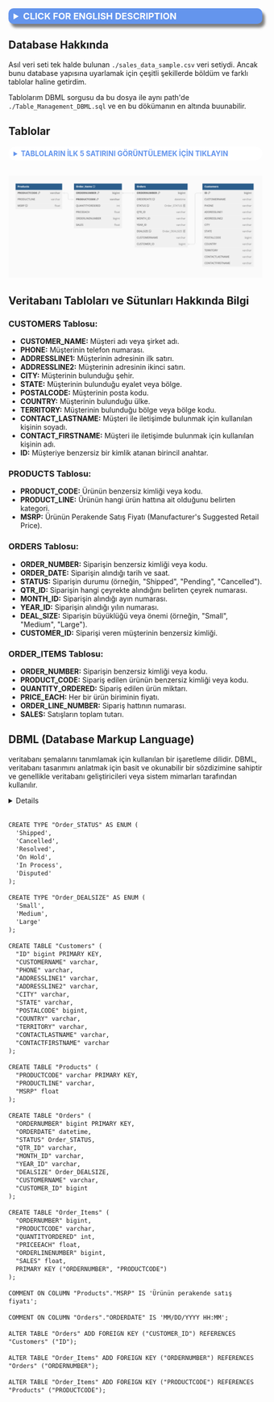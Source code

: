<details>
    <summary style="background-color:#6495ED; border-radius:10px; font-weight: bold; font-size:18px; color:#FFFFFF; box-shadow: 5px 7px 5px rgba(0, 0, 0, 0.5); padding: 5px 10px 5px 10px;">CLICK FOR ENGLISH DESCRIPTION</summary>
    
## About the Database
The original dataset was a single `./sales_data_sample.csv` file. However, to adapt it to a database structure, I split it in various ways and turned it into different tables.

My tables and the DBML query for them are located in `./Table_Management_DBML.sql`, which is in the same path as this document.

## Tables

<details>
    <summary style="font-weight: bold; color:#6495ED; padding: 5px 10px 5px 10px; background-color: white; border-radius: 50px">CLICK FOR SHOW THE HEAD OF THE TABLES</summary>

### CUSTOMERS Table:

| CUSTOMERNAME          | PHONE        | ADDRESSLINE1           | ADDRESSLINE2 | CITY         | STATE | POSTALCODE | COUNTRY | TERRITORY | CONTACTLASTNAME | CONTACTFIRSTNAME | ID |
|-----------------------|--------------|------------------------|--------------|--------------|-------|------------|---------|------------|-----------------|------------------|----|
| Land of Toys Inc.     | 2125557818   | 897 Long Airport Avenue| NaN          | NYC          | NY    | 10022      | USA     | NaN        | Yu              | Kwai             | 1  |
| Reims Collectables    | 26.47.1555   | 59 rue de l'Abbaye    | NaN          | Reims        | NaN   | 51100      | France  | EMEA       | Henriot         | Paul             | 2  |
| Lyon Souveniers       | +33 1 46 62 7555 | 27 rue du Colonel Pierre Avia | NaN   | Paris        | NaN   | 75508      | France  | EMEA       | Da Cunha        | Daniel           | 3  |
| Toys4GrownUps.com     | 6265557265   | 78934 Hillside Dr.     | NaN          | Pasadena     | CA    | 90003      | USA     | NaN        | Young           | Julie            | 4  |
| Corporate Gift Ideas Co. | 6505551386 | 7734 Strong St.       | NaN          | San Francisco | CA    | NaN        | USA     | NaN        | Brown           | Julie            | 5  |

### PRODUCTS Table:

| PRODUCTCODE | PRODUCTLINE    | MSRP |
|-------------|----------------|------|
| S10_1678    | Motorcycles    | 95   |
| S10_1949    | Classic Cars   | 214  |
| S10_2016    | Motorcycles    | 118  |
| S10_4698    | Motorcycles    | 193  |
| S10_4757    | Classic Cars   | 136  |

### ORDERS Table:

| ORDERNUMBER | ORDERDATE          | STATUS  | QTR_ID | MONTH_ID | YEAR_ID | DEALSIZE | CUSTOMER_ID |
|-------------|--------------------|---------|--------|----------|---------|----------|-------------|
| 10107       | 2/24/2003 0:00     | Shipped | 1      | 2        | 2003    | Small    | 1           |
| 10121       | 5/7/2003 0:00      | Shipped | 2      | 5        | 2003    | Small    | 2           |
| 10134       | 7/1/2003 0:00      | Shipped | 3      | 7        | 2003    | Medium   | 3           |
| 10145       | 8/25/2003 0:00     | Shipped | 3      | 8        | 2003    | Medium   | 4           |
| 10159       | 10/10/2003 0:00    | Shipped | 4      | 10       | 2003    | Medium   | 5           |

### ORDER_ITEMS Table:

| ORDERNUMBER | PRODUCTCODE | QUANTITYORDERED | PRICEEACH | ORDERLINENUMBER | SALES    |
|-------------|-------------|-----------------|-----------|-----------------|----------|
| 10107       | S10_1678    | 30              | 95.70     | 2               | 2871.00  |
| 10121       | S10_1678    | 34              | 81.35     | 5               | 2765.90  |
| 10134       | S10_1678    | 41              | 94.74     | 2               | 3884.34  |
| 10145       | S10_1678    | 45              | 83.26     | 6               | 3746.70  |
| 10159       | S10_1678    | 49              | 100.00    | 14              | 5205.27  |

</details>
<br>

![DBML-Image](./RelationalDB.png)

## Information About Database Tables and Columns

### CUSTOMERS Table:

- **CUSTOMER_NAME:** Customer name or company name.
- **PHONE:** Customer's phone number.
- **ADDRESSLINE1:** First line of customer's address.
- **ADDRESSLINE2:** Second line of customer's address.
- **CITY:** City where the customer is located.
- **STATE:** State or region where the customer is located.
- **POSTALCODE:** Postal code of the customer.
- **COUNTRY:** Country where the customer is located.
- **TERRITORY:** Territory or region where the customer is located.
- **CONTACT_LASTNAME:** Last name of the person to contact for communication with the customer.
- **CONTACT_FIRSTNAME:** First name of the person to contact for communication with the customer.
- **ID:** Primary key assigned as a unique identifier to the customer.

### PRODUCTS Table:

- **PRODUCT_CODE:** Unique identifier or code of the product.
- **PRODUCT_LINE:** Category indicating which product line the product belongs to.
- **MSRP:** Manufacturer's Suggested Retail Price of the product.

### ORDERS Table:

- **ORDER_NUMBER:** Unique identifier or code of the order.
- **ORDER_DATE:** Date and time when the order was placed.
- **STATUS:** Status of the order (e.g., "Shipped", "Pending", "Cancelled").
- **QTR_ID:** Quarter number indicating in which quarter the order was placed.
- **MONTH_ID:** Month number indicating in which month the order was placed.
- **YEAR_ID:** Year number indicating in which year the order was placed.
- **DEAL_SIZE:** Size or importance of the order(e.g., "Small", "Medium", "Large").
- **CUSTOMER_ID:** Unique identifier of the customer who placed the order.

### ORDER_ITEMS Table:

- **ORDER_NUMBER:** Unique identifier or code of the order.
- **PRODUCT_CODE:** Unique identifier or code of the product ordered.
- **QUANTITY_ORDERED:** Quantity of the product ordered.
- **PRICE_EACH:** Price of each unit of the product.
- **ORDER_LINE_NUMBER:** Number of the order line.
- **SALES:** Total sales amount.

## DBML (Database Markup Language)

DBML (Database Markup Language) is a markup language used to define database schemas. It has a simple and readable syntax for describing database designs and is commonly used by database developers or system architects.

DBML is used to describe tables, columns, keys, and relationships that define the structure of relational databases. This language allows database schemas to be written in a text-based format, making the database schema easily understandable and manageable.

DBML is also compatible with various tools used to draw database schemas, and these tools can often take DBML files and convert them into visually drawn database diagrams.

In summary, DBML is a markup language used to define and document database schemas, making it easier for database developers and system architects to work on database design.

```PostgreSQL
CREATE TYPE "Order_STATUS" AS ENUM (
  'Shipped',
  'Cancelled',
  'Resolved',
  'On Hold',
  'In Process',
  'Disputed'
);

CREATE TYPE "Order_DEALSIZE" AS ENUM (
  'Small',
  'Medium',
  'Large'
);

CREATE TABLE "Customers" (
  "ID" bigint PRIMARY KEY,
  "CUSTOMERNAME" varchar,
  "PHONE" varchar,
  "ADDRESSLINE1" varchar,
  "ADDRESSLINE2" varchar,
  "CITY" varchar,
  "STATE" varchar,
  "POSTALCODE" bigint,
  "COUNTRY" varchar,
  "TERRITORY" varchar,
  "CONTACTLASTNAME" varchar,
  "CONTACTFIRSTNAME" varchar
);

CREATE TABLE "Products" (
  "PRODUCTCODE" varchar PRIMARY KEY,
  "PRODUCTLINE" varchar,
  "MSRP" float
);

CREATE TABLE "Orders" (
  "ORDERNUMBER" bigint PRIMARY KEY,
  "ORDERDATE" datetime,
  "STATUS" Order_STATUS,
  "QTR_ID" varchar,
  "MONTH_ID" varchar,
  "YEAR_ID" varchar,
  "DEALSIZE" Order_DEALSIZE,
  "CUSTOMERNAME" varchar,
  "CUSTOMER_ID" bigint
);

CREATE TABLE "Order_Items" (
  "ORDERNUMBER" bigint,
  "PRODUCTCODE" varchar,
  "QUANTITYORDERED" int,
  "PRICEEACH" float,
  "ORDERLINENUMBER" bigint,
  "SALES" float,
  PRIMARY KEY ("ORDERNUMBER", "PRODUCTCODE")
);

COMMENT ON COLUMN "Products"."MSRP" IS 'Retail price of the product';

COMMENT ON COLUMN "Orders"."ORDERDATE" IS 'MM/DD/YYYY HH:MM';

ALTER TABLE "Orders" ADD FOREIGN KEY ("CUSTOMER_ID") REFERENCES "Customers" ("ID");

ALTER TABLE "Order_Items" ADD FOREIGN KEY ("ORDERNUMBER") REFERENCES "Orders" ("ORDERNUMBER");

ALTER TABLE "Order_Items" ADD FOREIGN KEY ("PRODUCTCODE") REFERENCES "Products" ("PRODUCTCODE");

```

</details>

## Database Hakkında
Asıl veri seti tek halde bulunan `./sales_data_sample.csv` veri setiydi. Ancak bunu database yapısına uyarlamak için çeşitli şekillerde böldüm ve farklı tablolar haline getirdim. 

Tablolarım DBML sorgusu da bu dosya ile aynı path'de `./Table_Management_DBML.sql`  ve en bu dökümanın en altında buunabilir.

## Tablolar

<details>
    <summary style="font-weight: bold; color:#6495ED; padding: 5px 10px 5px 10px; background-color: white; border-radius: 50px">TABLOLARIN İLK 5 SATIRINI GÖRÜNTÜLEMEK İÇİN TIKLAYIN</summary>

### CUSTOMERS Table:

| CUSTOMERNAME          | PHONE        | ADDRESSLINE1           | ADDRESSLINE2 | CITY         | STATE | POSTALCODE | COUNTRY | TERRITORY | CONTACTLASTNAME | CONTACTFIRSTNAME | ID |
|-----------------------|--------------|------------------------|--------------|--------------|-------|------------|---------|------------|-----------------|------------------|----|
| Land of Toys Inc.     | 2125557818   | 897 Long Airport Avenue| NaN          | NYC          | NY    | 10022      | USA     | NaN        | Yu              | Kwai             | 1  |
| Reims Collectables    | 26.47.1555   | 59 rue de l'Abbaye    | NaN          | Reims        | NaN   | 51100      | France  | EMEA       | Henriot         | Paul             | 2  |
| Lyon Souveniers       | +33 1 46 62 7555 | 27 rue du Colonel Pierre Avia | NaN   | Paris        | NaN   | 75508      | France  | EMEA       | Da Cunha        | Daniel           | 3  |
| Toys4GrownUps.com     | 6265557265   | 78934 Hillside Dr.     | NaN          | Pasadena     | CA    | 90003      | USA     | NaN        | Young           | Julie            | 4  |
| Corporate Gift Ideas Co. | 6505551386 | 7734 Strong St.       | NaN          | San Francisco | CA    | NaN        | USA     | NaN        | Brown           | Julie            | 5  |

### PRODUCTS Table:

| PRODUCTCODE | PRODUCTLINE    | MSRP |
|-------------|----------------|------|
| S10_1678    | Motorcycles    | 95   |
| S10_1949    | Classic Cars   | 214  |
| S10_2016    | Motorcycles    | 118  |
| S10_4698    | Motorcycles    | 193  |
| S10_4757    | Classic Cars   | 136  |

### ORDERS Table:

| ORDERNUMBER | ORDERDATE          | STATUS  | QTR_ID | MONTH_ID | YEAR_ID | DEALSIZE | CUSTOMER_ID |
|-------------|--------------------|---------|--------|----------|---------|----------|-------------|
| 10107       | 2/24/2003 0:00     | Shipped | 1      | 2        | 2003    | Small    | 1           |
| 10121       | 5/7/2003 0:00      | Shipped | 2      | 5        | 2003    | Small    | 2           |
| 10134       | 7/1/2003 0:00      | Shipped | 3      | 7        | 2003    | Medium   | 3           |
| 10145       | 8/25/2003 0:00     | Shipped | 3      | 8        | 2003    | Medium   | 4           |
| 10159       | 10/10/2003 0:00    | Shipped | 4      | 10       | 2003    | Medium   | 5           |

### ORDER_ITEMS Table:

| ORDERNUMBER | PRODUCTCODE | QUANTITYORDERED | PRICEEACH | ORDERLINENUMBER | SALES    |
|-------------|-------------|-----------------|-----------|-----------------|----------|
| 10107       | S10_1678    | 30              | 95.70     | 2               | 2871.00  |
| 10121       | S10_1678    | 34              | 81.35     | 5               | 2765.90  |
| 10134       | S10_1678    | 41              | 94.74     | 2               | 3884.34  |
| 10145       | S10_1678    | 45              | 83.26     | 6               | 3746.70  |
| 10159       | S10_1678    | 49              | 100.00    | 14              | 5205.27  |

</details>
<br>

![DBML-Image](./RelationalDB.png)

## Veritabanı Tabloları ve Sütunları Hakkında Bilgi

### CUSTOMERS Tablosu:

- **CUSTOMER_NAME:** Müşteri adı veya şirket adı.
- **PHONE:** Müşterinin telefon numarası.
- **ADDRESSLINE1:** Müşterinin adresinin ilk satırı.
- **ADDRESSLINE2:** Müşterinin adresinin ikinci satırı.
- **CITY:** Müşterinin bulunduğu şehir.
- **STATE:** Müşterinin bulunduğu eyalet veya bölge.
- **POSTALCODE:** Müşterinin posta kodu.
- **COUNTRY:** Müşterinin bulunduğu ülke.
- **TERRITORY:** Müşterinin bulunduğu bölge veya bölge kodu.
- **CONTACT_LASTNAME:** Müşteri ile iletişimde bulunmak için kullanılan kişinin soyadı.
- **CONTACT_FIRSTNAME:** Müşteri ile iletişimde bulunmak için kullanılan kişinin adı.
- **ID:** Müşteriye benzersiz bir kimlik atanan birincil anahtar.

### PRODUCTS Tablosu:

- **PRODUCT_CODE:** Ürünün benzersiz kimliği veya kodu.
- **PRODUCT_LINE:** Ürünün hangi ürün hattına ait olduğunu belirten kategori.
- **MSRP:** Ürünün Perakende Satış Fiyatı (Manufacturer's Suggested Retail Price).

### ORDERS Tablosu:

- **ORDER_NUMBER:** Siparişin benzersiz kimliği veya kodu.
- **ORDER_DATE:** Siparişin alındığı tarih ve saat.
- **STATUS:** Siparişin durumu (örneğin, "Shipped", "Pending", "Cancelled").
- **QTR_ID:** Siparişin hangi çeyrekte alındığını belirten çeyrek numarası.
- **MONTH_ID:** Siparişin alındığı ayın numarası.
- **YEAR_ID:** Siparişin alındığı yılın numarası.
- **DEAL_SIZE:** Siparişin büyüklüğü veya önemi (örneğin, "Small", "Medium", "Large").
- **CUSTOMER_ID:** Siparişi veren müşterinin benzersiz kimliği.

### ORDER_ITEMS Tablosu:

- **ORDER_NUMBER:** Siparişin benzersiz kimliği veya kodu.
- **PRODUCT_CODE:** Sipariş edilen ürünün benzersiz kimliği veya kodu.
- **QUANTITY_ORDERED:** Sipariş edilen ürün miktarı.
- **PRICE_EACH:** Her bir ürün biriminin fiyatı.
- **ORDER_LINE_NUMBER:** Sipariş hattının numarası.
- **SALES:** Satışların toplam tutarı.


## DBML (Database Markup Language)
veritabanı şemalarını tanımlamak için kullanılan bir işaretleme dilidir. DBML, veritabanı tasarımını anlatmak için basit ve okunabilir bir sözdizimine sahiptir ve genellikle veritabanı geliştiricileri veya sistem mimarları tarafından kullanılır.

<details>
DBML (Database Markup Language), veritabanı şemalarını tanımlamak için kullanılan bir işaretleme dilidir. DBML, veritabanı tasarımını anlatmak için basit ve okunabilir bir sözdizimine sahiptir ve genellikle veritabanı geliştiricileri veya sistem mimarları tarafından kullanılır.

DBML, ilişkisel veritabanlarının yapısını tanımlayan tabloları, sütunları, anahtarları ve ilişkileri açıklamak için kullanılır. Bu dil, veritabanı şemalarını metin tabanlı bir formatta yazmayı sağlar, bu da veritabanı şemasının kolayca anlaşılabilir ve yönetilebilir olmasını sağlar.

DBML ayrıca, veritabanı şemalarını çizmek için kullanılan çeşitli araçlarla uyumludur ve bu araçlar genellikle DBML dosyalarını alıp görsel olarak çizilmiş bir veritabanı diyagramına dönüştürebilir.

Özetlemek gerekirse, DBML, veritabanı şemalarını tanımlamak ve belgelemek için kullanılan bir işaretleme dilidir ve bu şekilde veritabanı geliştiricilerinin ve sistem mimarlarının veritabanı tasarımı üzerinde çalışmalarını kolaylaştırır.
</details>
<br>

```PostgreSQL
CREATE TYPE "Order_STATUS" AS ENUM (
  'Shipped',
  'Cancelled',
  'Resolved',
  'On Hold',
  'In Process',
  'Disputed'
);

CREATE TYPE "Order_DEALSIZE" AS ENUM (
  'Small',
  'Medium',
  'Large'
);

CREATE TABLE "Customers" (
  "ID" bigint PRIMARY KEY,
  "CUSTOMERNAME" varchar,
  "PHONE" varchar,
  "ADDRESSLINE1" varchar,
  "ADDRESSLINE2" varchar,
  "CITY" varchar,
  "STATE" varchar,
  "POSTALCODE" bigint,
  "COUNTRY" varchar,
  "TERRITORY" varchar,
  "CONTACTLASTNAME" varchar,
  "CONTACTFIRSTNAME" varchar
);

CREATE TABLE "Products" (
  "PRODUCTCODE" varchar PRIMARY KEY,
  "PRODUCTLINE" varchar,
  "MSRP" float
);

CREATE TABLE "Orders" (
  "ORDERNUMBER" bigint PRIMARY KEY,
  "ORDERDATE" datetime,
  "STATUS" Order_STATUS,
  "QTR_ID" varchar,
  "MONTH_ID" varchar,
  "YEAR_ID" varchar,
  "DEALSIZE" Order_DEALSIZE,
  "CUSTOMERNAME" varchar,
  "CUSTOMER_ID" bigint
);

CREATE TABLE "Order_Items" (
  "ORDERNUMBER" bigint,
  "PRODUCTCODE" varchar,
  "QUANTITYORDERED" int,
  "PRICEEACH" float,
  "ORDERLINENUMBER" bigint,
  "SALES" float,
  PRIMARY KEY ("ORDERNUMBER", "PRODUCTCODE")
);

COMMENT ON COLUMN "Products"."MSRP" IS 'Ürünün perakende satış fiyatı';

COMMENT ON COLUMN "Orders"."ORDERDATE" IS 'MM/DD/YYYY HH:MM';

ALTER TABLE "Orders" ADD FOREIGN KEY ("CUSTOMER_ID") REFERENCES "Customers" ("ID");

ALTER TABLE "Order_Items" ADD FOREIGN KEY ("ORDERNUMBER") REFERENCES "Orders" ("ORDERNUMBER");

ALTER TABLE "Order_Items" ADD FOREIGN KEY ("PRODUCTCODE") REFERENCES "Products" ("PRODUCTCODE");
```